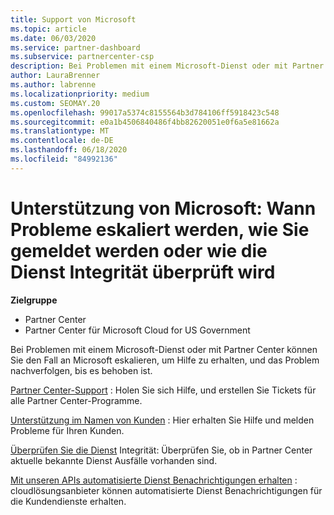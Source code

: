 ```yaml
---
title: Support von Microsoft
ms.topic: article
ms.date: 06/03/2020
ms.service: partner-dashboard
ms.subservice: partnercenter-csp
description: Bei Problemen mit einem Microsoft-Dienst oder mit Partner Center können Sie den Fall an Microsoft eskalieren, um Hilfe zu erhalten, und das Problem nachverfolgen, bis es behoben ist.
author: LauraBrenner
ms.author: labrenne
ms.localizationpriority: medium
ms.custom: SEOMAY.20
ms.openlocfilehash: 99017a5374c8155564b3d784106ff5918423c548
ms.sourcegitcommit: e0a1b4506840486f4bb82620051e0f6a5e81662a
ms.translationtype: MT
ms.contentlocale: de-DE
ms.lasthandoff: 06/18/2020
ms.locfileid: "84992136"
---
```

# <a name="support-from-microsoft---when-to-escalate-issues-how-to-report-them-or-how-to-check-service-health"></a>Unterstützung von Microsoft: Wann Probleme eskaliert werden, wie Sie gemeldet werden oder wie die Dienst Integrität überprüft wird

**Zielgruppe**

- Partner Center
- Partner Center für Microsoft Cloud for US Government

Bei Problemen mit einem Microsoft-Dienst oder mit Partner Center können Sie den Fall an Microsoft eskalieren, um Hilfe zu erhalten, und das Problem nachverfolgen, bis es behoben ist.

[Partner Center-Support](report-problems-with-partner-center.md) : Holen Sie sich Hilfe, und erstellen Sie Tickets für alle Partner Center-Programme.

[Unterstützung im Namen von Kunden](report-problems-on-behalf-of-a-customer.md) : Hier erhalten Sie Hilfe und melden Probleme für Ihren Kunden.

[Überprüfen Sie die Dienst](check-service-health.md) Integrität: Überprüfen Sie, ob in Partner Center aktuelle bekannte Dienst Ausfälle vorhanden sind.

[Mit unseren APIs automatisierte Dienst Benachrichtigungen erhalten](get-automated-service-notifications-with-our-apis.md) : cloudlösungsanbieter können automatisierte Dienst Benachrichtigungen für die Kundendienste erhalten.


 

 



